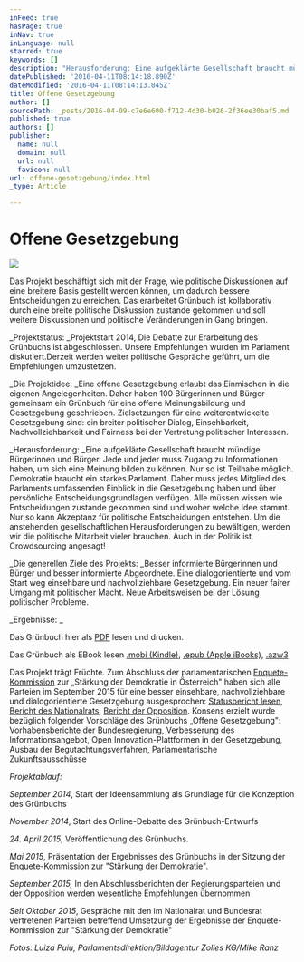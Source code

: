```yaml
---
inFeed: true
hasPage: true
inNav: true
inLanguage: null
starred: true
keywords: []
description: "Herausforderung: Eine aufgeklärte Gesellschaft braucht mündige Bürgerinnen und Bürger. Jede und jeder muss Zugang zu Informationen haben, um sich eine Meinung bilden zu können. Nur so ist Teilhabe möglich. Demokratie braucht ein starkes Parlament. Daher muss jedes Mitglied des Parlaments umfassenden Einblick in die Gesetzgebung haben und über persönliche Entscheidungsgrundlagen verfügen. \_Alle müssen wissen wie Entscheidungen zustande gekommen sind und woher welche Idee stammt. Nur so kann Akzeptanz für politische Entscheidungen entstehen. Um die anstehenden gesellschaftlichen Herausforderungen zu bewältigen, werden wir die politische Mitarbeit vieler brauchen. Auch in der Politik ist Crowdsourcing angesagt!\_"
datePublished: '2016-04-11T08:14:18.890Z'
dateModified: '2016-04-11T08:14:13.045Z'
title: Offene Gesetzgebung
author: []
sourcePath: _posts/2016-04-09-c7e6e600-f712-4d30-b026-2f36ee30baf5.md
published: true
authors: []
publisher:
  name: null
  domain: null
  url: null
  favicon: null
url: offene-gesetzgebung/index.html
_type: Article

---
```

# Offene Gesetzgebung
![](https://the-grid-user-content.s3-us-west-2.amazonaws.com/8c99fa94-6875-49a5-bc46-c94de8d35d6c.png)

Das Projekt beschäftigt sich mit der Frage, wie politische Diskussionen auf eine breitere Basis gestellt werden können, um dadurch bessere Entscheidungen zu erreichen. Das erarbeitet Grünbuch ist kollaborativ durch eine breite politische Diskussion zustande gekommen und soll weitere Diskussionen und politische Veränderungen in Gang bringen. 

_Projektstatus: _Projektstart 2014, Die Debatte zur Erarbeitung des Grünbuchs ist abgeschlossen. Unsere Empfehlungen wurden im Parlament diskutiert.Derzeit werden weiter politische Gespräche geführt, um die Empfehlungen umzustetzen.

_Die Projektidee: _Eine offene Gesetzgebung erlaubt das Einmischen in die eigenen Angelegenheiten. Daher haben 100 Bürgerinnen und Bürger gemeinsam ein Grünbuch für eine offene Meinungsbildung und Gesetzgebung geschrieben. Zielsetzungen für eine weiterentwickelte Gesetzgebung sind: ein breiter politischer Dialog, Einsehbarkeit, Nachvollziehbarkeit und Fairness bei der Vertretung politischer Interessen. 

_Herausforderung: _Eine aufgeklärte Gesellschaft braucht mündige Bürgerinnen und Bürger. Jede und jeder muss Zugang zu Informationen haben, um sich eine Meinung bilden zu können. Nur so ist Teilhabe möglich. Demokratie braucht ein starkes Parlament. Daher muss jedes Mitglied des Parlaments umfassenden Einblick in die Gesetzgebung haben und über persönliche Entscheidungsgrundlagen verfügen.  Alle müssen wissen wie Entscheidungen zustande gekommen sind und woher welche Idee stammt. Nur so kann Akzeptanz für politische Entscheidungen entstehen. Um die anstehenden gesellschaftlichen Herausforderungen zu bewältigen, werden wir die politische Mitarbeit vieler brauchen. Auch in der Politik ist Crowdsourcing angesagt! 

_Die generellen Ziele des Projekts: _Besser informierte Bürgerinnen und Bürger und besser informierte Abgeordnete.  Eine dialogorientierte und vom Start weg einsehbare und nachvollziehbare Gesetzgebung.
Ein neuer fairer Umgang mit politischer Macht.
Neue Arbeitsweisen bei der Lösung politischer Probleme. 

_Ergebnisse: _

Das Grünbuch hier als [PDF][0] lesen und drucken. 

Das Grünbuch als EBook lesen [.mobi (Kindle)][1], [.epub (Apple iBooks)][2], [.azw3][3]

Das Projekt trägt Früchte. Zum Abschluss der parlamentarischen [Enquete-Kommission][4] zur „Stärkung der Demokratie in Österreich" haben sich alle Parteien im September 2015 für eine besser einsehbare, nachvollziehbare und dialogorientierte Gesetzgebung ausgesprochen: [Statusbericht lesen][5], [Bericht des Nationalrats][6], [Bericht der Opposition][7]. Konsens erzielt wurde bezüglich folgender Vorschläge des Grünbuchs „Offene Gesetzgebung": Vorhabensberichte der Bundesregierung, Verbesserung des Informationsangebot, Open Innovation-Plattformen in der Gesetzgebung, Ausbau der Begutachtungsverfahren, Parlamentarische Zukunftsausschüsse

_Projektablauf:_

_September 2014_, Start der Ideensammlung als Grundlage für die Konzeption des Grünbuchs 

_November 2014_, Start des Online-Debatte des Grünbuch-Entwurfs 

_24\. April 2015_, Veröffentlichung des Grünbuchs. 

_Mai 2015_, Präsentation der Ergebnisses des Grünbuchs in der Sitzung der
Enquete-Kommission zur "Stärkung der Demokratie". 

_September 2015,_ In den Abschlussberichten der Regierungsparteien und der
Opposition werden wesentliche Empfehlungen übernommen

_Seit Oktober 2015_, Gespräche mit den im Nationalrat und Bundesrat vertretenen
Parteien betreffend Umsetzung der Ergebnisse der Enquete-Kommission zur
"Stärkung der Demokratie" 

_Fotos: Luiza Puiu, Parlamentsdirektion/Bildagentur Zolles KG/Mike Ranz_

[0]: http://info.publicaffairs.cc/Freigegebene%20Dokumente/Gr%C3%BCnbuch_Offene_Gesetzgebung_20150331.pdf
[1]: http://info.publicaffairs.cc/Freigegebene%20Dokumente/Grunbuch%20Offene%20Gesetzgebung%20-%20besserentscheiden.mobi
[2]: http://info.publicaffairs.cc/Freigegebene%20Dokumente/Grunbuch%20Offene%20Gesetzgebung%20-%20besserentscheiden.epub
[3]: http://info.publicaffairs.cc/Freigegebene%20Dokumente/Grunbuch%20Offene%20Gesetzgebung%20-%20besserentscheiden.azw3
[4]: http://www.parlament.gv.at/PAKT/PR/JAHR_2015/PK0471/index.shtml
[5]: http://info.publicaffairs.cc/Freigegebene%20Dokumente/Statusbericht_Offene_Gesetzgebung_20150922.pdf
[6]: https://www.parlament.gv.at/PAKT/VHG/XXV/I/I_00791/index.shtml
[7]: http://www.parlament.gv.at/PAKT/VHG/XXV/I/I_00791/imfname_468783.pdf